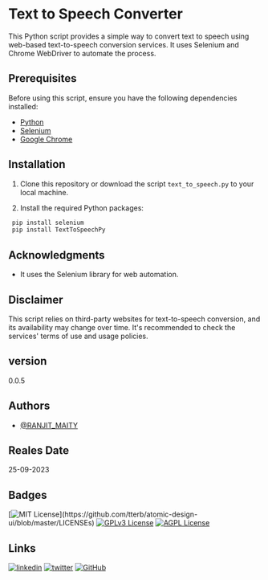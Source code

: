 # Text to Speech Converter

This Python script provides a simple way to convert text to speech using web-based text-to-speech conversion services. It uses Selenium and Chrome WebDriver to automate the process.

## Prerequisites

Before using this script, ensure you have the following dependencies installed:

- [Python](https://www.python.org/downloads/)
- [Selenium](https://selenium-python.readthedocs.io/installation.html)
- [Google Chrome](https://www.google.com/chrome/)



## Installation

1. Clone this repository or download the script `text_to_speech.py` to your local machine.

2. Install the required Python packages:



```python
 pip install selenium
 pip install TextToSpeechPy
```


## Acknowledgments
 
 - It uses the Selenium library for web automation.

## Disclaimer


This script relies on third-party websites for text-to-speech conversion, and its availability may change over time. It's recommended to check the services' terms of use and usage policies.

## version
0.0.5
## Authors

- [@RANJIT_MAITY](https://www.linkedin.com/in/ranjit-maity-75204a131/)


## Reales Date 
 25-09-2023
 
 


## Badges

[![MIT License](https://img.shields.io/apm/l/atomic-design-ui.svg?)](https://github.com/tterb/atomic-design-ui/blob/master/LICENSEs)
[![GPLv3 License](https://img.shields.io/badge/License-GPL%20v3-yellow.svg)](https://opensource.org/licenses/)
[![AGPL License](https://img.shields.io/badge/license-AGPL-blue.svg)](http://www.gnu.org/licenses/agpl-3.0)




##  Links

[![linkedin](https://img.shields.io/badge/linkedin-0A66C2?style=for-the-badge&logo=linkedin&logoColor=white)](https://www.linkedin.com/in/ranjit-maity-75204a131/)
[![twitter](https://img.shields.io/badge/twitter-1DA1F2?style=for-the-badge&logo=twitter&logoColor=white)](https://twitter.com/ranjitmaity95)
[![GitHub](https://img.shields.io/badge/GitHub-100000?style=for-the-badge&logo=github&logoColor=white)](https://github.com/RanjitM007)


